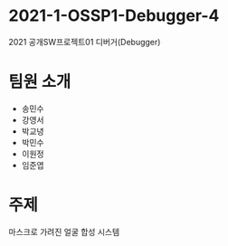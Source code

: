 # 2021-1-OSSP1-Debugger-4
2021 공개SW프로젝트01 디버거(Debugger)

# 팀원 소개
- 송민수
- 강영서
- 박교녕
- 박민수
- 이원정
- 임준엽

# 주제
마스크로 가려진 얼굴 합성 시스템
